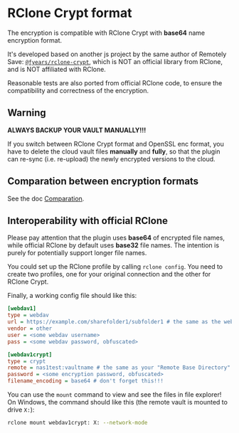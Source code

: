 # RClone Crypt format

The encryption is compatible with RClone Crypt with **base64** name encryption format.

It's developed based on another js project by the same author of Remotely Save: [`@fyears/rclone-crypt`](https://github.com/fyears/rclone-crypt), which is NOT an official library from RClone, and is NOT affiliated with RClone.

Reasonable tests are also ported from official RClone code, to ensure the compatibility and correctness of the encryption.

## Warning

**ALWAYS BACKUP YOUR VAULT MANUALLY!!!**

If you switch between RClone Crypt format and OpenSSL enc format, you have to delete the cloud vault files **manually** and **fully**, so that the plugin can re-sync (i.e. re-upload) the newly encrypted versions to the cloud.

## Comparation between encryption formats

See the doc [Comparation](./comparation.md).

## Interoperability with official RClone

Please pay attention that the plugin uses **base64** of encrypted file names, while official RClone by default uses **base32** file names. The intention is purely for potentially support longer file names.

You could set up the RClone profile by calling `rclone config`. You need to create two profiles, one for your original connection and the other for RClone Crypt.

Finally, a working config file should like this:

```ini
[webdav1]
type = webdav
url = https://example.com/sharefolder1/subfolder1 # the same as the web address in Remotely Save settings.
vendor = other
user = <some webdav username>
pass = <some webdav password, obfuscated>

[webdav1crypt]
type = crypt
remote = nas1test:vaultname # the same as your "Remote Base Directory" (usually the vault name) in Remotely Save settings
password = <some encryption password, obfuscated>
filename_encoding = base64 # don't forget this!!!
```

You can use the `mount` command to view and see the files in file explorer! On Windows, the command should like this (the remote vault is mounted to drive `X:`):

```bash
rclone mount webdav1crypt: X: --network-mode
```
